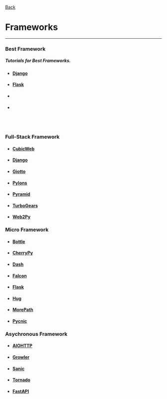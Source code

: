 [Back](../README.md)

# Frameworks
---

### Best Framework
##### Tutorials for Best Frameworks.
- #### [Django](frameworks/django.md)
- #### [Flask](frameworks/flask.md)
- #### []()
- #### []()

<br><br>

### Full-Stack Framework

- #### [CubicWeb]()
- #### [Django]()
- #### [Giotto]()
- #### [Pylons]()
- #### [Pyramid]()
- #### [TurboGears]()
- #### [Web2Py]()
  
### Micro Framework

- #### [Bottle]()
- #### [CherryPy]()
- #### [Dash]()
- #### [Falcon]()
- #### [Flask]()
- #### [Hug]()
- #### [MorePath]()
- #### [Pycnic]()

### Asychronous Framework

- #### [AIOHTTP]()
- #### [Growler]()
- #### [Sanic]()
- #### [Tornado]()
- #### [FastAPI]()